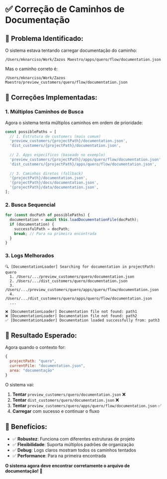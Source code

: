 # ✅ Correção de Caminhos de Documentação

## 🐛 **Problema Identificado:**

O sistema estava tentando carregar documentação do caminho:
```
/Users/mknarciso/Work/Zazos Maestro/apps/quero/flow/documentation.json
```

Mas o caminho correto é:
```
/Users/mknarciso/Work/Zazos Maestro/preview_customers/quero/flow/documentation.json
```

## 🔧 **Correções Implementadas:**

### 1. **Múltiplos Caminhos de Busca**
Agora o sistema tenta múltiplos caminhos em ordem de prioridade:

```typescript
const possiblePaths = [
  // 1. Estrutura de customers (mais comum)
  'preview_customers/{projectPath}/documentation.json',
  'dist_customers/{projectPath}/documentation.json',
  
  // 2. Apps específicos (baseado no exemplo)
  'preview_customers/{projectPath}/apps/quero/flow/documentation.json',
  'dist_customers/{projectPath}/apps/quero/flow/documentation.json',
  
  // 3. Caminhos diretos (fallback)
  '{projectPath}/documentation.json',
  '{projectPath}/docs/documentation.json',
  '{projectPath}/data/documentation.json',
];
```

### 2. **Busca Sequencial**
```typescript
for (const docPath of possiblePaths) {
  documentation = await this.loadDocumentationFile(docPath);
  if (documentation) {
    successfulPath = docPath;
    break; // Para na primeira encontrada
  }
}
```

### 3. **Logs Melhorados**
```
🔍 [DocumentationLoader] Searching for documentation in projectPath: quero
  1. /Users/.../preview_customers/quero/documentation.json
  2. /Users/.../dist_customers/quero/documentation.json
  3. /Users/.../preview_customers/quero/apps/quero/flow/documentation.json
  4. /Users/.../dist_customers/quero/apps/quero/flow/documentation.json
  ...

❌ [DocumentationLoader] Documentation file not found: path1
❌ [DocumentationLoader] Documentation file not found: path2
✅ [DocumentationLoader] Documentation loaded successfully from: path3
```

## 🎯 **Resultado Esperado:**

Agora quando o contexto for:
```javascript
{
  projectPath: "quero",
  currentFile: "documentation.json",
  area: "documentação"
}
```

O sistema vai:
1. **Tentar** `preview_customers/quero/documentation.json` ❌
2. **Tentar** `dist_customers/quero/documentation.json` ❌  
3. **Tentar** `preview_customers/quero/apps/quero/flow/documentation.json` ✅
4. **Carregar** com sucesso e continuar o fluxo

## 🚀 **Benefícios:**

- ✅ **Robustez**: Funciona com diferentes estruturas de projeto
- ✅ **Flexibilidade**: Suporta múltiplos padrões de organização
- ✅ **Debug**: Logs claros mostram todos os caminhos tentados
- ✅ **Performance**: Para na primeira encontrada

**O sistema agora deve encontrar corretamente o arquivo de documentação! 🎉**
